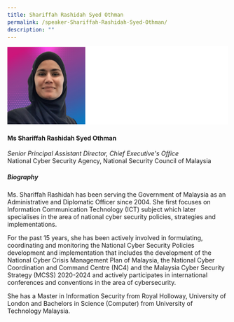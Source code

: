 ```yaml
---
title: Shariffah Rashidah Syed Othman
permalink: /speaker-Shariffah-Rashidah-Syed-Othman/
description: ""
---
```

![](/images/Speakers/Shariffah%20Rashidah%20Syed%20Othman.jpg)

#### **Ms Shariffah Rashidah Syed Othman**

*Senior Principal Assistant Director, Chief Executive's Office*  
National Cyber Security Agency, National Security Council of Malaysia

##### **Biography**
Ms. Shariffah Rashidah has been serving the Government of Malaysia as an Administrative and Diplomatic Officer since 2004. She first focuses on Information Communication Technology (ICT) subject which later specialises in the area of national cyber security policies, strategies and implementations.

For the past 15 years, she has been actively involved in formulating, coordinating and monitoring the National Cyber Security Policies development and implementation that includes the development of the National Cyber Crisis Management Plan of Malaysia, the National Cyber Coordination and Command Centre (NC4) and the Malaysia Cyber Security Strategy (MCSS) 2020-2024 and actively participates in international conferences and conventions in the area of cybersecurity.

She has a Master in Information Security from Royal Holloway, University of London and Bachelors in Science (Computer) from University of Technology Malaysia.
